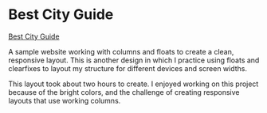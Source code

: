 # Best City Guide

[Best City Guide](http://bestcityguide.devingrayllc.com)

A sample website working with columns and floats to create a clean, responsive layout. This is another design in which I practice using floats and clearfixes to layout my structure for different devices and screen widths.

This layout took about two hours to create. I enjoyed working on this project because of the bright colors, and the challenge of creating responsive layouts that use working columns. 
